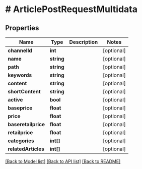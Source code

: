 # # ArticlePostRequestMultidata

## Properties

Name | Type | Description | Notes
------------ | ------------- | ------------- | -------------
**channelId** | **int** |  | [optional]
**name** | **string** |  | [optional]
**path** | **string** |  | [optional]
**keywords** | **string** |  | [optional]
**content** | **string** |  | [optional]
**shortContent** | **string** |  | [optional]
**active** | **bool** |  | [optional]
**baseprice** | **float** |  | [optional]
**price** | **float** |  | [optional]
**baseretailprice** | **float** |  | [optional]
**retailprice** | **float** |  | [optional]
**categories** | **int[]** |  | [optional]
**relatedArticles** | **int[]** |  | [optional]

[[Back to Model list]](../../README.md#models) [[Back to API list]](../../README.md#endpoints) [[Back to README]](../../README.md)
